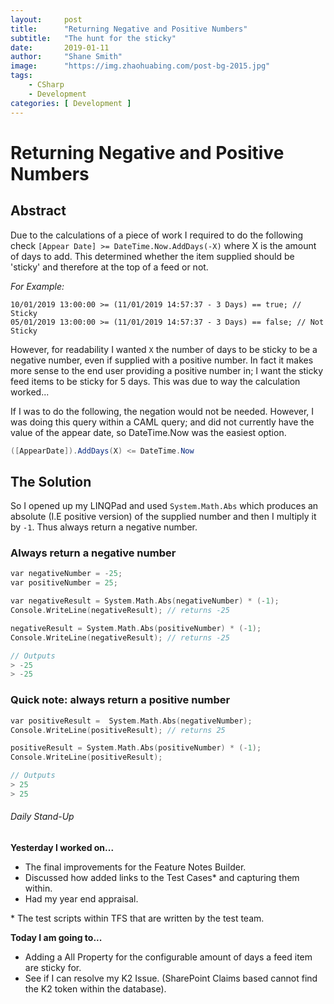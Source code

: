 ```yaml
---
layout:     post 
title:      "Returning Negative and Positive Numbers"
subtitle:   "The hunt for the sticky"
date:       2019-01-11
author:     "Shane Smith"
image:      "https://img.zhaohuabing.com/post-bg-2015.jpg"
tags: 
    - CSharp
    - Development
categories: [ Development ]
---
```


# Returning Negative and Positive Numbers

## Abstract

Due to the calculations of a piece of work I required to do the following check `[Appear Date] >= DateTime.Now.AddDays(-X)` where X is the amount of days to add. This determined whether the item supplied should be 'sticky' and therefore at the top of a feed or not.

*For Example:*

```
10/01/2019 13:00:00 >= (11/01/2019 14:57:37 - 3 Days) == true; // Sticky
05/01/2019 13:00:00 >= (11/01/2019 14:57:37 - 3 Days) == false; // Not Sticky
```

However, for readability I wanted `X` the number of days to be sticky to be a negative number, even if supplied with a positive number. In fact it makes more sense to the end user providing a positive number in; I want the sticky feed items to be sticky for 5 days. This was due to way the calculation worked...

If I was to do the following, the negation would not be needed. However, I was doing this query within a CAML query; and did not currently have the value of the appear date, so DateTime.Now was the easiest option.

```csharp
([AppearDate]).AddDays(X) <= DateTime.Now
```

## The Solution

So I opened up my LINQPad and used `System.Math.Abs` which produces an absolute (I.E positive version) of the supplied number and then I multiply it by `-1`. Thus always return a negative number.

### Always return a negative number

```C sharp
var negativeNumber = -25;
var positiveNumber = 25;

var negativeResult = System.Math.Abs(negativeNumber) * (-1);
Console.WriteLine(negativeResult); // returns -25

negativeResult = System.Math.Abs(positiveNumber) * (-1);
Console.WriteLine(negativeResult); // returns -25
```

```c sharp
// Outputs
> -25
> -25
```

### Quick note: always return a positive number

```c sharp
var positiveResult =  System.Math.Abs(negativeNumber);
Console.WriteLine(positiveResult); // returns 25

positiveResult = System.Math.Abs(positiveNumber) * (-1);
Console.WriteLine(positiveResult);
```

```c sharp
// Outputs
> 25
> 25
```

<div class='daily-stand-up'>
    <h6 class='daily-stand-up-title'>Daily Stand-Up</h6>
    <div><p><strong>Yesterday I worked on...</strong></p></div>
    <div>
        <ul>
            <li>The final improvements for the Feature Notes Builder.</li>
            <li>Discussed how added links to the Test Cases* and capturing them within.</li>
            <li>Had my year end appraisal.</li>
        </ul>
        <p>* The test scripts within TFS that are written by the test team.</p>
    </div>
    <div><p><strong>Today I am going to...</strong></p></div>
    <div>
        <ul>
            <li>Adding a All Property for the configurable amount of days a feed item are sticky for.</li>
            <li>See if I can resolve my K2 Issue. (SharePoint Claims based cannot find the K2 token within the database).</li>
        </ul>
    </div>
<div>
